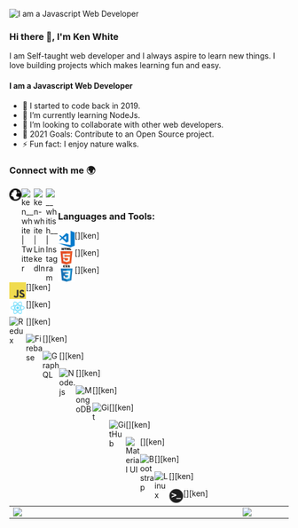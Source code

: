 ![I am a Javascript Web Developer](https://user-images.githubusercontent.com/68158625/111168688-5c5a6400-85b3-11eb-8617-0ddf29a278f9.jpg)

### Hi there 👋, I'm Ken White

I am Self-taught web developer and I always aspire to learn new things. I love building projects which makes learning fun and easy.

#### I am a Javascript Web Developer

- 🔭 I started to code back in 2019.
- 🌱 I’m currently learning NodeJs.
- 👯 I’m looking to collaborate with other web developers.
- 🥅 2021 Goals: Contribute to an Open Source project.
- ⚡ Fun fact: I enjoy nature walks.

### Connect with me :earth_africa:

[<img align="left" alt="ken-portfolio.netlify.app" width="22px" src="https://raw.githubusercontent.com/iconic/open-iconic/master/svg/globe.svg" />][website]
[<img align="left" alt="ken__white | Twitter" width="22px" src="https://cdn.jsdelivr.net/npm/simple-icons@v3/icons/twitter.svg" />][twitter]
[<img align="left" alt="ken-white | LinkedIn" width="22px" src="https://cdn.jsdelivr.net/npm/simple-icons@v3/icons/linkedin.svg" />][linkedin]
[<img align="left" alt="__whitish__ | Instagram" width="22px" src="https://cdn.jsdelivr.net/npm/simple-icons@v3/icons/instagram.svg" />][instagram]

<br />

### Languages and Tools:

[<img align="left" width="30px" src="https://raw.githubusercontent.com/github/explore/80688e429a7d4ef2fca1e82350fe8e3517d3494d/topics/visual-studio-code/visual-studio-code.png" />][ken]

[<img align="left" alt="HTML5" width="30px" src="https://raw.githubusercontent.com/github/explore/80688e429a7d4ef2fca1e82350fe8e3517d3494d/topics/html/html.png" />][ken]

[<img align="left" alt="CSS3" width="30px" src="https://raw.githubusercontent.com/github/explore/80688e429a7d4ef2fca1e82350fe8e3517d3494d/topics/css/css.png" />][ken]

[<img align="left" alt="JavaScript" width="30px" src="https://raw.githubusercontent.com/github/explore/80688e429a7d4ef2fca1e82350fe8e3517d3494d/topics/javascript/javascript.png" />][ken]

[<img align="left" alt="React" width="30px" src="https://raw.githubusercontent.com/github/explore/80688e429a7d4ef2fca1e82350fe8e3517d3494d/topics/react/react.png" />][ken]

[<img align="left" alt="Redux" width="30px" src="https://user-images.githubusercontent.com/68158625/111172537-f5d74500-85b6-11eb-9f29-ab7d31d1e215.png" />][ken]

[<img align="left" alt="Firebase" width="30px" src="https://user-images.githubusercontent.com/68158625/111172956-51093780-85b7-11eb-897d-aec5645d2da1.png" />][ken]

[<img align="left" alt="GraphQL" width="30px" src="https://user-images.githubusercontent.com/68158625/111172658-0edff600-85b7-11eb-8c96-7c10c999784d.png" />][ken]

[<img align="left" alt="Node.js" width="30px" src="https://user-images.githubusercontent.com/68158625/111176007-02a96800-85ba-11eb-9b95-fa09443813a7.png" />][ken]

[<img align="left" alt="MongoDB" width="30px" src="https://user-images.githubusercontent.com/68158625/111173135-76964100-85b7-11eb-9fdf-08bcea2f7d20.png" />][ken]

[<img align="left" alt="Git" width="30px" src="https://user-images.githubusercontent.com/68158625/111172863-3cc53a80-85b7-11eb-8631-2878c0e254bf.png" />][ken]

[<img align="left" alt="GitHub" width="30px" src="https://user-images.githubusercontent.com/68158625/111172742-215a2f80-85b7-11eb-915b-91d5e37aa943.png" />][ken]

[<img align="left" alt="Material UI" width="26px" src="https://user-images.githubusercontent.com/68158625/111176327-4a2ff400-85ba-11eb-8be3-c0480a83c00e.png" />][ken]

[<img align="left" alt="Bootstrap" width="26px" src="https://user-images.githubusercontent.com/68158625/111176226-32f10680-85ba-11eb-98f6-1568ff432a1f.png" />][ken]

[<img align="left" alt="Linux" width="26px" src="https://user-images.githubusercontent.com/68158625/111176133-1ead0980-85ba-11eb-96e1-72017d2d9894.png" />][ken]

[<img align="left" alt="Terminal" width="26px" src="https://raw.githubusercontent.com/github/explore/80688e429a7d4ef2fca1e82350fe8e3517d3494d/topics/terminal/terminal.png" />][ken]

<center>
  <table>
  <tr>
      <td><img width="400px" align="left" src="https://github-readme-stats.vercel.app/api?username=KenWhite02&count_private=true&theme=gotham&show_icons=true" /></td>
      <td><img width="380px" align="left" src="https://github-readme-stats.vercel.app/api/top-langs/?username=KenWhite02&layout=compact&theme=gotham&count_private=true" /></td>
  </tr>   
</table>
</center>

[website]: https://ken-portfolio.netlify.app/
[twitter]: https://twitter.com/ken__white
[instagram]: https://www.instagram.com/__whitish__/?hl=en
[linkedin]: https://www.linkedin.com/in/ken-white-3008701b9/
